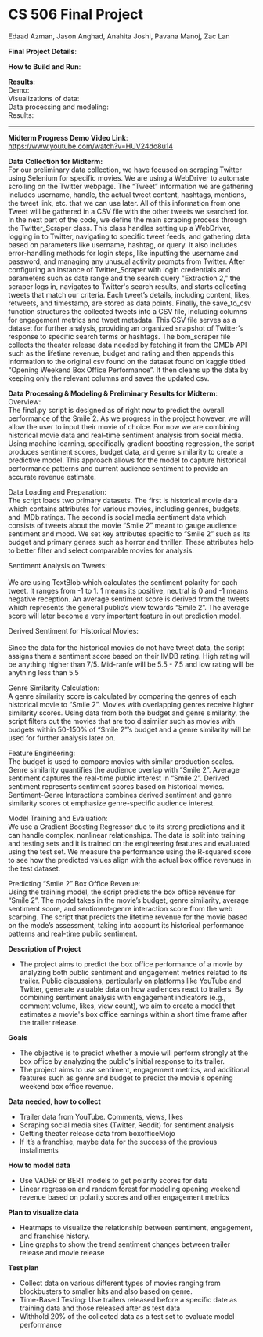 # CS 506 Final Project
Edaad Azman, Jason Anghad, Anahita Joshi, Pavana Manoj, Zac Lan

**Final**
**Project Details**:<br />

**How to Build and Run**:<br />

**Results**:<br />
Demo: <br />
Visualizations of data: <br />
Data processing and modeling: <br />
Results: <br />


-----
**Midterm Progress Demo Video Link**:<br />
https://www.youtube.com/watch?v=HUV24do8u14

**Data Collection for Midterm:**<br />
For our preliminary data collection, we have focused on scraping Twitter using Selenium for specific movies. We are using a WebDriver to automate scrolling on the Twitter webpage. The “Tweet” information we are gathering includes username, handle, the actual tweet content, hashtags, mentions, the tweet link, etc. that we can use later. All of this information from one Tweet will be gathered in a CSV file with the other tweets we searched for.
	In the next part of the code, we define the main scraping process through the Twitter_Scraper class. This class handles setting up a WebDriver, logging in to Twitter, navigating to specific tweet feeds, and gathering data based on parameters like username, hashtag, or query. It also includes error-handling methods for login steps, like inputting the username and password, and managing any unusual activity prompts from Twitter.
After configuring an instance of Twitter_Scraper with login credentials and parameters such as date range and the search query "Extraction 2," the scraper logs in, navigates to Twitter's search results, and starts collecting tweets that match our criteria. Each tweet’s details, including content, likes, retweets, and timestamp, are stored as data points.
Finally, the save_to_csv function structures the collected tweets into a CSV file, including columns for engagement metrics and tweet metadata. This CSV file serves as a dataset for further analysis, providing an organized snapshot of Twitter’s response to specific search terms or hashtags.
The bom_scraper file collects the theater release data needed by fetching it from the OMDb API such as the lifetime revenue, budget and rating  and then appends this information to the original csv found on the dataset found on kaggle titled “Opening Weekend Box Office Performance”. It then cleans up the data by keeping only the relevant columns and saves the updated csv. 


**Data Processing & Modeling & Preliminary Results for Midterm**:<br />
Overview:<br />
The final.py script is designed as of right now to predict the overall performance of the Smile 2. As we progress in the project however, we will allow the user to input their movie of choice. For now we are combining historical movie data and real-time sentiment analysis from social media. Using machine learning, specifically gradient boosting regression, the script produces sentiment scores, budget data, and genre similarity to create a predictive model. This approach allows for the model to capture historical performance patterns and current audience sentiment to provide an accurate revenue estimate.
						
Data Loading and Preparation:<br />	
The script loads two primary datasets. The first is historical movie dara which contains attributes for various movies, including genres, budgets, and IMDb ratings. The second is social media sentiment data which consists of tweets about the movie “Smile 2” meant to gauge audience sentiment and mood. We set key attributes specific to “Smile 2” such as its budget and primary genres such as horror and thriller. These attributes help to better filter and select comparable movies for analysis.
						
Sentiment Analysis on Tweets:<br />				
We are using TextBlob which calculates the sentiment polarity for each tweet. It ranges from -1 to 1. 1 means its positive, neutral is 0 and -1 means negative reception. An average sentiment score is derived from the tweets which represents the general public’s view towards “Smile 2”. The average score will later become a very important feature in out prediction model.
						
Derived Sentiment for Historical Movies:<br />				
Since the data for the historical movies do not have tweet data, the script assigns them a sentiment score based on their IMDB rating. High rating will be anything higher than 7/5. Mid-ranfe will be 5.5 - 7.5 and low rating will be anything less than 5.5
						
Genre Similarity Calculation:<br />
A genre similarity score is calculated by comparing the genres of each historical movie to “Smile 2”. Movies with overlapping genres receive higher similarity scores. Using data from both the budget and genre similarity, the script filters out the movies that are too dissimilar such as movies with budgets within 50-150% of “Smile 2”’s budget and a genre similarity will be used for further analysis later on.
						
Feature Engineering:<br />
The budget is used to compare movies with similar production scales. Genre similarity quantifies the audience overlap with “Smile 2”. Average sentiment captures the real-time public interest in “Smile 2”. Derived sentiment represents sentiment scores based on historical movies. Sentiment-Genre Interactions combines derived sentiment and genre similarity scores ot emphasize genre-specific audience interest.
						
Model Training and Evaluation:<br />
We use a Gradient Boosting Regressor due to its strong predictions and it can handle complex, nonlinear relationships. The data is split into training and testing sets and it is trained on the engineering features and evaluated using the test set. We measure the performance using the R-squared score to see how the predicted values align with the actual box office revenues in the test dataset.
						
Predicting “Smile 2” Box Office Revenue:<br />
Using the training model, the script predicts the box office revenue for “Smile 2”. The model takes in the movie’s budget, genre similarity, average sentiment score, and sentiment-genre interaction score from the web scarping. The script that predicts the lifetime revenue for the movie based on the mode’s assessment, taking into account its historical performance patterns and real-time public sentiment. 

**Description of Project**
- The project aims to predict the box office performance of a movie by analyzing both public sentiment and engagement metrics related to its trailer. Public discussions, particularly on platforms like YouTube and Twitter, generate valuable data on how audiences react to trailers. By combining sentiment analysis with engagement indicators (e.g., comment volume, likes, view count), we aim to create a model that estimates a movie's box office earnings within a short time frame after the trailer release.

**Goals**
- The objective is to predict whether a movie will perform strongly at the box office by analyzing the public's initial response to its trailer. 
- The project aims to use sentiment, engagement metrics, and additional features such as genre and budget to predict the movie's opening weekend box office revenue.  

**Data needed, how to collect**
- Trailer data from YouTube. Comments, views, likes
- Scraping social media sites (Twitter, Reddit) for sentiment analysis
- Getting theater release data from boxofficeMojo
- If it’s a franchise, maybe data for the success of the previous installments

**How to model data**
- Use VADER or BERT models to get polarity scores for data
- Linear regression and random forest for modeling opening weekend revenue based on polarity scores and other engagement metrics

**Plan to visualize data**
- Heatmaps to visualize the relationship between sentiment, engagement, and franchise history. 
- Line graphs to show the trend sentiment changes between trailer release and movie release 

**Test plan**
- Collect data on various different types of movies ranging from blockbusters to smaller hits and also based on genre. 
- Time-Based Testing: Use trailers released before a specific date as training data and those released after as test data
- Withhold 20% of the collected data as a test set to evaluate model performance
